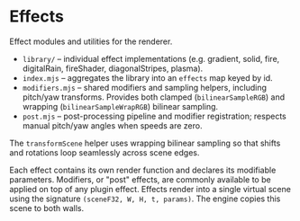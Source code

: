 # Effects

Effect modules and utilities for the renderer.

- `library/` – individual effect implementations (e.g. gradient, solid, fire, digitalRain, fireShader, diagonalStripes, plasma).
- `index.mjs` – aggregates the library into an `effects` map keyed by id.
- `modifiers.mjs` – shared modifiers and sampling helpers, including pitch/yaw transforms.
  Provides both clamped (`bilinearSampleRGB`) and wrapping (`bilinearSampleWrapRGB`) bilinear sampling.
- `post.mjs` – post-processing pipeline and modifier registration; respects manual pitch/yaw angles when speeds are zero.

The `transformScene` helper uses wrapping bilinear sampling so that shifts and rotations 
loop seamlessly across scene edges.

Each effect contains its own render function and declares its modifiable parameters.
Modifiers, or "post" effects, are commonly available to be applied on top of any plugin effect.
Effects render into a single virtual scene using the signature
`(sceneF32, W, H, t, params)`. The engine copies this scene to both walls.
